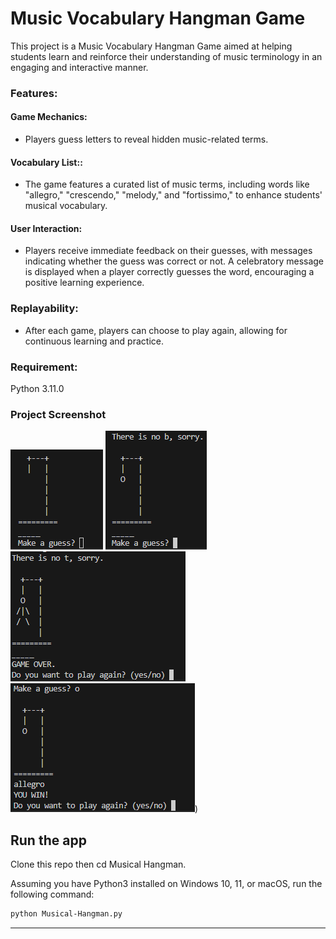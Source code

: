 # Music Vocabulary Hangman Game

This project is a Music Vocabulary Hangman Game aimed at helping students learn and reinforce their understanding of music terminology in an engaging and interactive manner.

### Features:

#### Game Mechanics:
- Players guess letters to reveal hidden music-related terms.

#### Vocabulary List::
- The game features a curated list of music terms, including words like "allegro," "crescendo," "melody," and "fortissimo," to enhance students' musical vocabulary.

#### User Interaction:
- Players receive immediate feedback on their guesses, with messages indicating whether the guess was correct or not.
A celebratory message is displayed when a player correctly guesses the word, encouraging a positive learning experience.

### Replayability:
- After each game, players can choose to play again, allowing for continuous learning and practice.

### Requirement:
Python 3.11.0

### Project Screenshot
![Alt text](https://github.com/brianwpiano/Musical-Hangman/blob/main/Screenshot%202024-10-18%20122734.png)
![Alt text](https://github.com/brianwpiano/Musical-Hangman/blob/main/Screenshot%202024-10-18%20122754.png)
![Alt text](https://github.com/brianwpiano/Musical-Hangman/blob/main/Screenshot%202024-10-18%20122812.png)
![Alt text](https://github.com/brianwpiano/Musical-Hangman/blob/main/Screenshot%202024-10-18%20123008.png))
  
## Run the app

Clone this repo then cd Musical Hangman.

Assuming you have Python3 installed on Windows 10, 11, or macOS, run the following command:

``` bash
python Musical-Hangman.py
```

---
